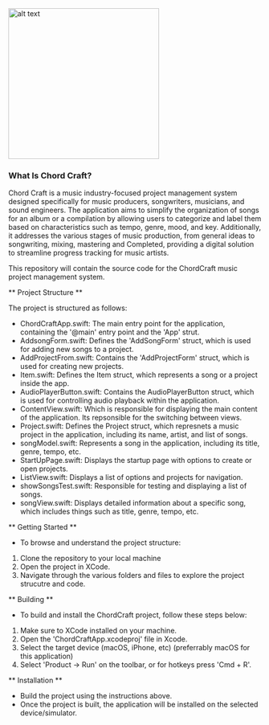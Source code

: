 <img src="https://github.com/nmsu-cs/project-swift-sorcerers/assets/123407190/037ae417-0213-443d-aa0d-46774138dd86" alt="alt text" width="300" height="300">


### What Is Chord Craft?

Chord Craft is a music industry-focused project management system designed specifically for music producers, songwriters, musicians, and sound engineers. The application aims to simplify the organization of songs for an album or a compilation by allowing users to categorize and label them based on characteristics such as tempo, genre, mood, and key. Additionally, it addresses the various stages of music production, from general ideas to songwriting, mixing, mastering and Completed, providing a digital solution to streamline progress tracking for music artists.

This repository will contain the source code for the ChordCraft music project management system.

** Project Structure **

The project is structured as follows:
* ChordCraftApp.swift: The main entry point for the application, containing the '@main' entry point and the 'App' strut.
* AddsongForm.swift: Defines the 'AddSongForm' struct, which is used for adding new songs to a project.
* AddProjectFrom.swift: Contains the 'AddProjectForm' struct, which is used for creating new projects.
* Item.swift: Defines the Item struct, which represents a song or a project inside the app.
* AudioPlayerButton.swift: Contains the AudioPlayerButton struct, which is used for controlling audio playback within the application.
* ContentView.swift: Which is responsible for displaying the main content of the application. Its repsonsible for the switching between views.
* Project.swift: Defines the Project struct, which represnets a music project in the application, including its name, artist, and list of songs.
* songModel.swift: Represents a song in the application, including its title, genre, tempo, etc.
* StartUpPage.swift: Displays the startup page with options to create or open projects.
* ListView.swift: Displays a list of options and projects for navigation.
* showSongsTest.swift: Responsible for testing and displaying a list of songs.
* songView.swift: Displays detailed information about a specific song, which includes things such as title, genre, tempo, etc.
    
** Getting Started **
- To browse and understand the project structure:
1. Clone the repository to your local machine
2. Open the project in XCode.
3. Navigate through the various folders and files to explore the project strucutre and code.

** Building **
- To build and install the ChordCraft project, follow these steps below:
1. Make sure to XCode installed on your machine.
2. Open the 'ChordCraftApp.xcodeproj' file in Xcode.
3. Select the target device (macOS, iPhone, etc) (preferrably macOS for this application)
4. Select 'Product -> Run' on the toolbar, or for hotkeys press 'Cmd + R'.

** Installation **
- Build the project using the instructions above.
- Once the project is built, the application will be installed on the selected device/simulator.

